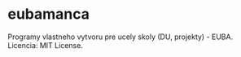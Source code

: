 # eubamanca
Programy vlastneho vytvoru pre ucely skoly (DU, projekty) - EUBA. Licencia: MIT License.
